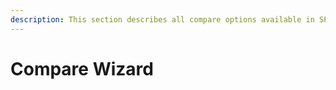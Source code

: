 ```yaml
---
description: This section describes all compare options available in SPDocKit Consultant.
---
```


# Compare Wizard

